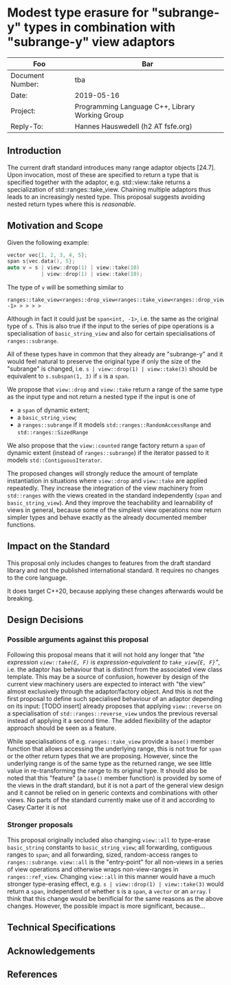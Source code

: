 # Modest type erasure for "subrange-y" types in combination with "subrange-y" view adaptors


| Foo               | Bar                                               |
|-------------------|---------------------------------------------------|
| Document Number:  | tba                                               |
| Date:             | 2019-05-16                                        |
| Project:          | Programming Language C++, Library Working Group   |
| Reply-To:         | Hannes Hauswedell (h2 AT fsfe.org)                |


## Introduction

The current draft standard introduces many range adaptor objects [24.7].
Upon invocation, most of these are specified to return a type that is specified together with the adaptor, e.g. std::view::take returns a specialization of std::ranges::take_view.
Chaining multiple adaptors thus leads to an increasingly nested type.
This proposal suggests avoiding nested return types where this is *reasonable*.

## Motivation and Scope

Given the following example:

```cpp
vector vec{1, 2, 3, 4, 5};
span s{vec.data(), 5};
auto v = s | view::drop(1) | view::take(10)
           | view::drop(1) | view::take(10);
```

The type of `v` will be something similar to
```
ranges::take_view<ranges::drop_view<ranges::take_view<ranges::drop_view<span<int, -1> > > > >
```

Although in fact it could just be `span<int, -1>`, i.e. the same as the original type of `s`.
This is also true if the input to the series of pipe operations is a specialisation of `basic_string_view` and also for certain specialisations of `ranges::subrange`.

All of these types have in common that they already are "subrange-y" and it would feel natural to preserve the original type if only the size of the "subrange" is changed, i.e. `s | view::drop(1) | view::take(3)` should be equivalent to `s.subspan(1, 3)` if `s` is a `span`.

We propose that `view::drop` and `view::take` return a range of the same type as the input type and not return a nested type if the input is one of
  * a `span` of dynamic extent;
  * a `basic_string_view`;
  * a `ranges::subrange` if it models `std::ranges::RandomAccessRange` and `std::ranges::SizedRange`

We also propose that the `view::counted` range factory return a `span` of dynamic extent (instead of `ranges::subrange`) if the iterator passed to it models `std::ContiguousIterator`.

The proposed changes will strongly reduce the amount of template instantiation in situations where `view::drop` and `view::take` are applied repeatedly.
They increase the integration of the view machinery from `std::ranges` with the views created in the standard independently (`span` and `basic_string_view`).
And they improve the teachability and learnability of views in general, because some of the simplest view operations now return simpler types and behave exactly as the already documented member functions.

## Impact on the Standard

This proposal only includes changes to features from the draft standard library and not the published international standard. It requires no changes to the core language.

It does target C++20, because applying these changes afterwards would be breaking.


## Design Decisions

### Possible arguments against this proposal

Following this proposal means that it will not hold any longer that *"the expression `view::take(E, F)` is expression-equivalent to `take_­view{E, F}`"*, i.e. the adaptor has behaviour that is distinct from the associated view class template.
This may be a source of confusion, however by design of the current view machinery users are expected to interact with "the view" almost exclusively through the adaptor/factory object.
And this is not the first proposal to define such specialised behaviour of an adaptor depending on its input: [TODO insert] already proposes that applying `view::reverse` on a specialisation of `std::ranges::reverse_view` undos the previous reversal instead of applying it a second time.
The added flexibility of the adaptor approach should be seen as a feature.

While specialisations of e.g. `ranges::take_view` provide a `base()` member function that allows accessing the underlying range, this is not true for `span` or the other return types that we are proposing.
However, since the underlying range is of the same type as the returned range, we see little value in re-transforming the range to its original type.
It should also be noted that this "feature" (a `base()` member function) is provided by some of the views in the draft standard, but it is not a part of the general view design and it cannot be relied on in generic contexts and combinations with other views.
No parts of the standard currently make use of it and according to Casey Carter it is not 

### Stronger proposals

This proposal originally included also changing `view::all` to type-erase `basic_string` constants to `basic_string_view`; all forwarding, contiguous ranges to `span`; and all forwarding, sized, random-access ranges to `ranges::subrange`.
`view::all` is the "entry-point" for all non-views in a series of view operations and otherwise wraps non-view-ranges in `ranges::ref_view`.
Changing `view::all` in this manner would have a much stronger type-erasing effect, e.g. `s | view::drop(1) | view::take(3)` would return a `span`, independent of whether s is a `span`, a `vector` or an `array`.
I think that this change would be benificial for the same reasons as the above changes.
However, the possible impact is more significant, because...

## Technical Specifications


## Acknowledgements

## References

